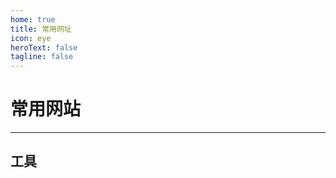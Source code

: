 ```yaml
---
home: true
title: 常用网址
icon: eye
heroText: false
tagline: false
---
```


# 常用网站

---
## 工具
<VPCard
  title="有道翻译"
  desc="有道翻译"
  logo="https://mister-hope.com/logo.svg"
  link="https://fanyi.youdao.com"
  background="rgba(253, 230, 138, 0.15)"
/>


